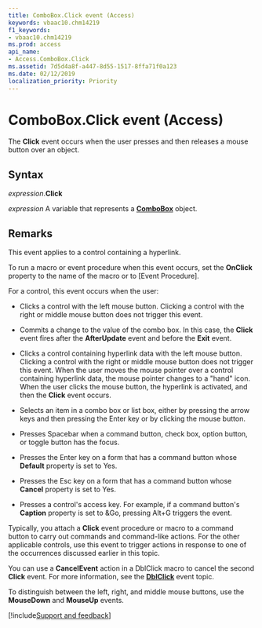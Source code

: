 ```yaml
---
title: ComboBox.Click event (Access)
keywords: vbaac10.chm14219
f1_keywords:
- vbaac10.chm14219
ms.prod: access
api_name:
- Access.ComboBox.Click
ms.assetid: 7d5d4a8f-a447-8d55-1517-8ffa71f0a123
ms.date: 02/12/2019
localization_priority: Priority
---
```



# ComboBox.Click event (Access)

The **Click** event occurs when the user presses and then releases a mouse button over an object.


## Syntax

_expression_.**Click**

_expression_ A variable that represents a **[ComboBox](Access.ComboBox.md)** object.


## Remarks

This event applies to a control containing a hyperlink.
    
To run a macro or event procedure when this event occurs, set the **OnClick** property to the name of the macro or to [Event Procedure].

For a control, this event occurs when the user:

- Clicks a control with the left mouse button. Clicking a control with the right or middle mouse button does not trigger this event.

- Commits a change to the value of the combo box. In this case, the **Click** event fires after the **AfterUpdate** event and before the **Exit** event.
    
- Clicks a control containing hyperlink data with the left mouse button. Clicking a control with the right or middle mouse button does not trigger this event. When the user moves the mouse pointer over a control containing hyperlink data, the mouse pointer changes to a "hand" icon. When the user clicks the mouse button, the hyperlink is activated, and then the **Click** event occurs.
    
- Selects an item in a combo box or list box, either by pressing the arrow keys and then pressing the Enter key or by clicking the mouse button.
    
- Presses Spacebar when a command button, check box, option button, or toggle button has the focus.
    
- Presses the Enter key on a form that has a command button whose **Default** property is set to Yes.
    
- Presses the Esc key on a form that has a command button whose **Cancel** property is set to Yes.
    
- Presses a control's access key. For example, if a command button's **Caption** property is set to &Go, pressing Alt+G triggers the event.
    
Typically, you attach a **Click** event procedure or macro to a command button to carry out commands and command-like actions. For the other applicable controls, use this event to trigger actions in response to one of the occurrences discussed earlier in this topic.

You can use a **CancelEvent** action in a DblClick macro to cancel the second **Click** event. For more information, see the **[DblClick](access.combobox.dblclick.md)** event topic.

To distinguish between the left, right, and middle mouse buttons, use the **MouseDown** and **MouseUp** events.



[!include[Support and feedback](~/includes/feedback-boilerplate.md)]